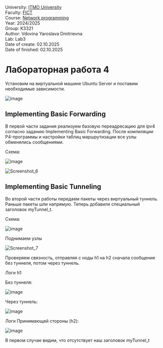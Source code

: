 
University: [ITMO University](https://itmo.ru/ru/)  
Faculty: [FICT](https://fict.itmo.ru)  
Course: [Network programming](https://github.com/itmo-ict-faculty/network-programming)  
Year: 2024/2025  
Group: K3321  
Author: Vdovina Yaroslava Dmitrievna  
Lab: Lab3  
Date of create: 02.10.2025  
Date of finished: 02.10.2025  

# Лабораторная работа 4

Установим на виртуальной машине Ubuntu Server и поставим необходимые зависимости.

![image](https://github.com/user-attachments/assets/7ed062c6-d871-4237-9569-4f67a02a43f4)


## Implementing Basic Forwarding

В первой части задания реализуем базовую переадресацию для ipv4 согласно заданию Implementing Basic Forwarding. После компиляции P4-программы и настройки таблиц маршрутизации все узлы обменялись сообщениями.

Схема:

![image](https://github.com/user-attachments/assets/ebed908b-34a7-4533-a3ee-54c10a9941f6)


![Screenshot_6](https://github.com/user-attachments/assets/69d00b86-6d9e-414b-b06c-72c9c1c08571)



## Implementing Basic Tunneling
Во второй части работы передаем пакеты через виртуальный туннель.
Раньше пакеты шли напрямую. Теперь добавили специальный заголовок myTunnel_t.

Схема:

![image](https://github.com/user-attachments/assets/d67b0b2d-5fb3-4ab0-9fc3-370ca5ed5c9c)


Поднимаем узлы

![Screenshot_7](https://github.com/user-attachments/assets/57accb43-6f86-46a8-9127-f7522f8cbe1a)

Проверяем связность, отправляя с ноды h1 на h2 сначала сообщение без туннеля, потом через туннель.

Логи h1:

Без туннеля:

![image](https://github.com/user-attachments/assets/b6b9c0c3-364a-4f90-af47-60058b44d10b)

Через туннель:

![image](https://github.com/user-attachments/assets/d0193ae9-b9a9-4ae8-87d5-925bb705cf80)


Логи Принимающей стороны (h2):

![image](https://github.com/user-attachments/assets/bf4a42ed-55af-4b31-91aa-8c6ccd921bc5)

В первом случае видим, что отсутствует наш заголовок myTunnel_t


